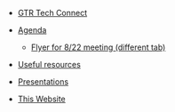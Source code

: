 <!-- * [Copper Key Software Connections](/) -->

<!-- * [Blogs](blogs/README.md) -->
<!-- * [projects](projects/README.md) -->
* [GTR Tech Connect]()

* [Agenda](agenda_next.md)
    * <a href="images/flyer/flyer_2025-08-22.svg" target="_blank">Flyer for 8/22 meeting (different tab)</a>


* [Useful resources](resources.md)

* [Presentations](presentations.md)

* [This Website](this_website.md)
<!-- * [My apology](my_apology.md) -->
